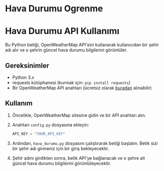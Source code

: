 # Hava Durumu Ogrenme

# Hava Durumu API Kullanımı

Bu Python betiği, OpenWeatherMap API'sini kullanarak kullanıcıdan bir şehir adı alır ve o şehrin güncel hava durumu bilgilerini görüntüler.

## Gereksinimler

- Python 3.x
- requests kütüphanesi (kurmak için: `pip install requests`)
- Bir OpenWeatherMap API anahtarı (ücretsiz olarak [buradan](https://openweathermap.org) alınabilir)

## Kullanım

1. Öncelikle, OpenWeatherMap sitesine gidin ve bir API anahtarı alın.
2. Anahtarı `config.py` dosyasına ekleyin:

    ```python
    API_KEY = "YOUR_API_KEY"
    ```

3. Ardından, `hava_durumu.py` dosyasını çalıştırarak betiği başlatın. Betik sizi bir şehir adı girmeniz için bir giriş bekleyecektir.
4. Şehir adını girdikten sonra, betik API'ye bağlanacak ve o şehre ait güncel hava durumu bilgilerini görüntüleyecektir.



